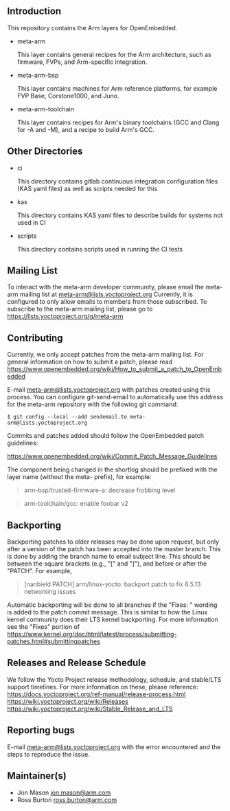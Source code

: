 Introduction
------------
This repository contains the Arm layers for OpenEmbedded.

* meta-arm

  This layer contains general recipes for the Arm architecture, such as firmware, FVPs, and Arm-specific integration.

* meta-arm-bsp

  This layer contains machines for Arm reference platforms, for example FVP Base, Corstone1000, and Juno.

* meta-arm-toolchain

  This layer contains recipes for Arm's binary toolchains (GCC and Clang for -A and -M), and a recipe to build Arm's GCC.

Other Directories
-----------------

* ci

  This directory contains gitlab continuous integration configuration files (KAS yaml files) as well as scripts needed for this

* kas

  This directory contains KAS yaml files to describe builds for systems not used in CI

* scripts

  This directory contains scripts used in running the CI tests

Mailing List
------------
To interact with the meta-arm developer community, please email the meta-arm mailing list at meta-arm@lists.yoctoproject.org
Currently, it is configured to only allow emails to members from those subscribed.
To subscribe to the meta-arm mailing list, please go to
https://lists.yoctoproject.org/g/meta-arm

Contributing
------------
Currently, we only accept patches from the meta-arm mailing list.  For general
information on how to submit a patch, please read
https://www.openembedded.org/wiki/How_to_submit_a_patch_to_OpenEmbedded

E-mail meta-arm@lists.yoctoproject.org with patches created using this process. You can configure git-send-email to automatically use this address for the meta-arm repository with the following git command:

`$ git config --local --add sendemail.to meta-arm@lists.yoctoproject.org`

Commits and patches added should follow the OpenEmbedded patch guidelines:

https://www.openembedded.org/wiki/Commit_Patch_Message_Guidelines

The component being changed in the shortlog should be prefixed with the layer name (without the meta- prefix), for example:
>  arm-bsp/trusted-firmware-a: decrease frobbing level

>  arm-toolchain/gcc: enable foobar v2

Backporting
--------------
Backporting patches to older releases may be done upon request, but only after a version of the patch has been accepted into the master branch.  This is done by adding the branch name to email subject line.  This should be between the square brackets (e.g., "[" and "]"), and before or after the "PATCH".  For example,
> [nanbield PATCH] arm/linux-yocto: backport patch to fix 6.5.13 networking issues

Automatic backporting will be done to all branches if the "Fixes: <SHA>" wording is added to the patch commit message.  This is similar to how the Linux kernel community does their LTS kernel backporting.  For more information see the "Fixes" portion of
https://www.kernel.org/doc/html/latest/process/submitting-patches.html#submittingpatches

Releases and Release Schedule
--------------
We follow the Yocto Project release methodology, schedule, and stable/LTS support timelines.  For more information on these, please reference:
https://docs.yoctoproject.org/ref-manual/release-process.html
https://wiki.yoctoproject.org/wiki/Releases
https://wiki.yoctoproject.org/wiki/Stable_Release_and_LTS

Reporting bugs
--------------
E-mail meta-arm@lists.yoctoproject.org with the error encountered and the steps
to reproduce the issue.

Maintainer(s)
-------------
* Jon Mason <jon.mason@arm.com>
* Ross Burton <ross.burton@arm.com>
